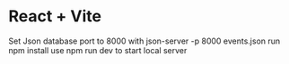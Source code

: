 # React + Vite

Set Json database port to 8000 with json-server -p 8000 events.json
run npm install
use npm run dev to start local server

 
